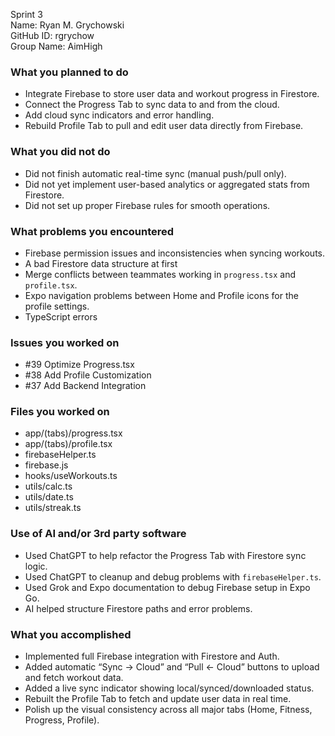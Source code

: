 Sprint 3  
Name: Ryan M. Grychowski  
GitHub ID: rgrychow  
Group Name: AimHigh  

### What you planned to do
- Integrate Firebase to store user data and workout progress in Firestore.  
- Connect the Progress Tab to sync data to and from the cloud.  
- Add cloud sync indicators and error handling.  
- Rebuild Profile Tab to pull and edit user data directly from Firebase.  

### What you did not do
- Did not finish automatic real-time sync (manual push/pull only).   
- Did not yet implement user-based analytics or aggregated stats from Firestore.  
- Did not set up proper Firebase rules for smooth operations.

### What problems you encountered
- Firebase permission issues and inconsistencies when syncing workouts.  
- A bad Firestore data structure at first
- Merge conflicts between teammates working in `progress.tsx` and `profile.tsx`.  
- Expo navigation problems between Home and Profile icons for the profile settings. 
- TypeScript errors 

### Issues you worked on
- #39 Optimize Progress.tsx
- #38 Add Profile Customization
- #37 Add Backend Integration   

### Files you worked on
- app/(tabs)/progress.tsx  
- app/(tabs)/profile.tsx  
- firebaseHelper.ts  
- firebase.js  
- hooks/useWorkouts.ts  
- utils/calc.ts  
- utils/date.ts  
- utils/streak.ts  

### Use of AI and/or 3rd party software
- Used ChatGPT to help refactor the Progress Tab with Firestore sync logic.  
- Used ChatGPT to cleanup and debug problems with `firebaseHelper.ts`.  
- Used Grok and Expo documentation to debug Firebase setup in Expo Go.  
- AI helped structure Firestore paths and error problems.

### What you accomplished
- Implemented full Firebase integration with Firestore and Auth.  
- Added automatic “Sync → Cloud” and “Pull ← Cloud” buttons to upload and fetch workout data.  
- Added a live sync indicator showing local/synced/downloaded status.  
- Rebuilt the Profile Tab to fetch and update user data in real time.  
- Polish up the visual consistency across all major tabs (Home, Fitness, Progress, Profile).  
